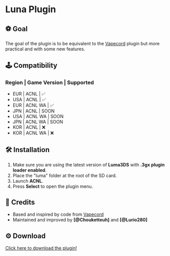 # Luna Plugin

## ⚽ Goal

The goal of the plugin is to be equivalent to the [Vapecord](https://github.com/RedShyGuy/Vapecord-ACNL-Plugin) plugin but more practical and with some new features.

## 🕹️ Compatibility
### Region | Game Version | Supported 
- EUR    | ACNL         | ✅
- USA    | ACNL         | ✅
- EUR    | ACNL WA      | ✅
- JPN    | ACNL         | SOON
- USA    | ACNL WA      | SOON
- JPN    | ACNL WA      | SOON
- KOR    | ACNL         | ❌
- KOR    | ACNL WA      | ❌

## 🛠️ Installation

1. Make sure you are using the latest version of **Luma3DS** with **.3gx plugin loader enabled**.
2. Place the "luma" folder at the root of the SD card.
3. Launch **ACNL**.
4. Press **Select** to open the plugin menu.

 
## 🧱 Credits

- Based and inspired by code from [Vapecord](https://github.com/RedShyGuy/Vapecord-ACNL-Plugin)
- Maintained and improved by **[@Chouketteuh]** and **[@Lurio280]**

## ⚙️ Download
[Click here to download the plugin!](https://github.com/Chouketteuh/Luna-Plugin/releases)

